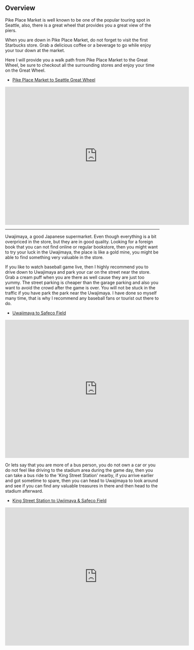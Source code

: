 ## Overview


Pike Place Market is well known to be one of the popular touring spot in Seattle, also, there is a great wheel that provides you a great view of the piers.

When you are down in Pike Place Market, do not forget to visit the first Starbucks store. Grab a delicious coffee or a beverage to go while enjoy your tour down at the market.

Here I will provide you a walk path from Pike Place Market to the Great Wheel, be sure to checkout all the surrounding stores and enjoy your time on the Great Wheel.

- [Pike Place Market to Seattle Great Wheel](https://goo.gl/maps/KENz35eDrVG2)

<iframe src="https://www.google.com/maps/embed?pb=!1m34!1m12!1m3!1d2689.878958244725!2d-122.34246445663261!3d47.60904324048799!2m3!1f0!2f0!3f0!3m2!1i1024!2i768!4f13.1!4m19!3e2!4m5!1s0x54906ab268bdafd3%3A0xb965b026b3e615b1!2sSeattle+Aquarium!3m2!1d47.607445!2d-122.3429996!4m5!1s0x54906ab2c54769e9%3A0x94c94c79f46fe138!2sPike+Place+Market!3m2!1d47.6084445!2d-122.34054929999999!4m5!1s0x54906ab2c151d6cb%3A0x60441d5f633e9f1c!2sPike+Place+Market%2C+Seattle%2C+WA!3m2!1d47.610135899999996!2d-122.3420567!5e0!3m2!1sen!2sus!4v1509415079723" width="600" height="450" frameborder="0" style="border:0" allowfullscreen></iframe>

-----------------------------------------------------------------------------------------

Uwajimaya, a good Japanese supermarket. Even though everything is a bit overpriced in the store, but they are in good quality. Looking for a foreign book that you can not find online or regular bookstore, then you might want to try your luck in the Uwajimaya, the place is like a gold mine, you might be able to find something very valuable in the store.

If you like to watch baseball game live, then I highly recommend you to drive down to Uwajimaya and park your car on the street near the store. Grab a cream puff when you are there as well cause they are just too yummy. The street parking is cheaper than the garage parking and also you want to avoid the crowd after the game is over. You will not be stuck in the traffic if you have park the park near the Uwajimaya. I have done so myself many time, that is why I recommend any baseball fans or tourist out there to do.



- [Uwajimaya to Safeco Field](https://goo.gl/maps/mD1pLpdNnv22)

<iframe src="https://www.google.com/maps/embed?pb=!1m28!1m12!1m3!1d3020.130370092054!2d-122.33157794895641!3d47.59443266829971!2m3!1f0!2f0!3f0!3m2!1i1024!2i768!4f13.1!4m13!3e2!4m5!1s0x54906abcdbd7d9ab%3A0xfeedcd4ac66b4ebb!2sUwajimaya!3m2!1d47.596843!2d-122.32692899999999!4m5!1s0x54906a9f505dc4db%3A0xc6f829b3a6a6fd95!2sSafeco+Field%2C+1250+1st+Avenue+South%2C+Seattle%2C+WA+98134!3m2!1d47.5913908!2d-122.3323274!5e0!3m2!1sen!2sus!4v1509484783789" width="600" height="450" frameborder="0" style="border:0" allowfullscreen></iframe>


Or lets say that you are more of a bus person, you do not own a car or you do not feel like driving to the stadium area during the game day, then you can take a bus ride to the 'King Street Station' nearby, if you arrive earlier and got sometime to spare, then you can head to Uwajimaya to look around and see if you can find any valuable treasures in there and then head to the stadium afterward.

- [King Street Station to Uwjimaya & Safeco Field](https://goo.gl/maps/EiZmBw1CBM82)

<iframe src="https://www.google.com/maps/embed?pb=!1m34!1m12!1m3!1d5381.214677998795!2d-122.33491762151354!3d47.59487910193384!2m3!1f0!2f0!3f0!3m2!1i1024!2i768!4f13.1!4m19!3e2!4m5!1s0x54906abb4517f8cb%3A0xd72e17e31ed85966!2sKing+Street!3m2!1d47.598388899999996!2d-122.3299086!4m5!1s0x54906abcdbd7d9ab%3A0xfeedcd4ac66b4ebb!2sUwajimaya!3m2!1d47.596843!2d-122.32692899999999!4m5!1s0x54906a9f505dc4db%3A0xc6f829b3a6a6fd95!2sSafeco+Field%2C+1250+1st+Avenue+South%2C+Seattle%2C+WA+98134!3m2!1d47.5913908!2d-122.3323274!5e0!3m2!1sen!2sus!4v1509485501270" width="600" height="450" frameborder="0" style="border:0" allowfullscreen></iframe>
